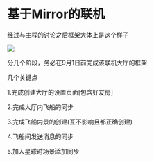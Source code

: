 # 基于Mirror的联机

经过与主程的讨论之后框架大体上是这个样子

![](../../../../.gitbook/assets/多人游戏.png)

分几个阶段，务必在9月1日前完成该联机大厅的框架

几个关键点

1.完成创建大厅的设置页面\[包含好友房]

2.完成大厅内飞船的同步

3.完成飞船内景的创建(互不影响且都正确创建)

4.飞船间发送消息的同步

5.加入星球时场景添加同步
